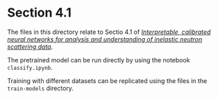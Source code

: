 # Section 4.1

The files in this directory relate to Sectio 4.1 of [_Interpretable, calibrated neural networks for analysis and understanding of inelastic neutron scattering data_](https://arxiv.org/abs/2011.04584).

The pretrained model can be run directly by using the notebook `classify.ipynb`.

Training with different datasets can be replicated using the files in the `train-models` directory.
